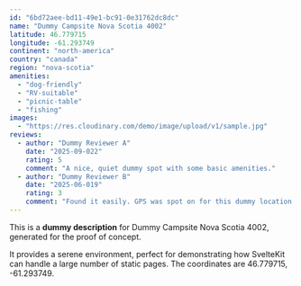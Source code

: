 ```yaml
---
id: "6bd72aee-bd11-49e1-bc91-0e31762dc8dc"
name: "Dummy Campsite Nova Scotia 4002"
latitude: 46.779715
longitude: -61.293749
continent: "north-america"
country: "canada"
region: "nova-scotia"
amenities:
  - "dog-friendly"
  - "RV-suitable"
  - "picnic-table"
  - "fishing"
images:
  - "https://res.cloudinary.com/demo/image/upload/v1/sample.jpg"
reviews:
  - author: "Dummy Reviewer A"
    date: "2025-09-022"
    rating: 5
    comment: "A nice, quiet dummy spot with some basic amenities."
  - author: "Dummy Reviewer B"
    date: "2025-06-019"
    rating: 3
    comment: "Found it easily. GPS was spot on for this dummy location."
---
```


This is a **dummy description** for Dummy Campsite Nova Scotia 4002, generated for the proof of concept.

It provides a serene environment, perfect for demonstrating how SvelteKit can handle a large number of static pages. The coordinates are 46.779715, -61.293749.
